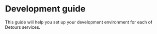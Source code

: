 # Development guide

This guide will help you set up your development environment for each of Detours services.
